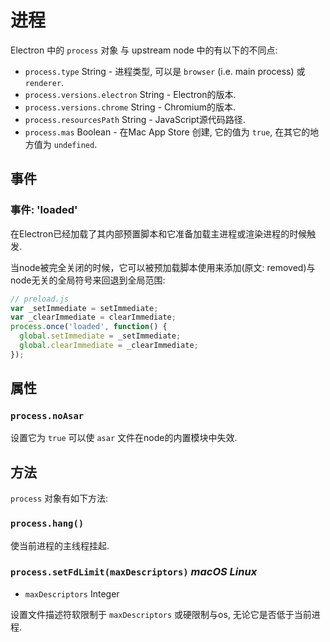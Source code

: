 # 进程

Electron 中的 `process` 对象 与 upstream node 中的有以下的不同点:

* `process.type` String - 进程类型, 可以是 `browser` (i.e. main process)
  或 `renderer`.
* `process.versions.electron` String - Electron的版本.
* `process.versions.chrome` String - Chromium的版本.
* `process.resourcesPath` String - JavaScript源代码路径.
* `process.mas` Boolean - 在Mac App Store 创建, 它的值为 `true`, 在其它的地方值为 `undefined`.

## 事件

### 事件: 'loaded'

在Electron已经加载了其内部预置脚本和它准备加载主进程或渲染进程的时候触发.

当node被完全关闭的时候，它可以被预加载脚本使用来添加(原文: removed)与node无关的全局符号来回退到全局范围:

```js
// preload.js
var _setImmediate = setImmediate;
var _clearImmediate = clearImmediate;
process.once('loaded', function() {
  global.setImmediate = _setImmediate;
  global.clearImmediate = _clearImmediate;
});
```

## 属性

### `process.noAsar`

设置它为 `true` 可以使 `asar` 文件在node的内置模块中失效.

## 方法

`process` 对象有如下方法:

### `process.hang()`

使当前进程的主线程挂起.

### `process.setFdLimit(maxDescriptors)` _macOS_ _Linux_

* `maxDescriptors` Integer

设置文件描述符软限制于 `maxDescriptors` 或硬限制与os, 无论它是否低于当前进程.
